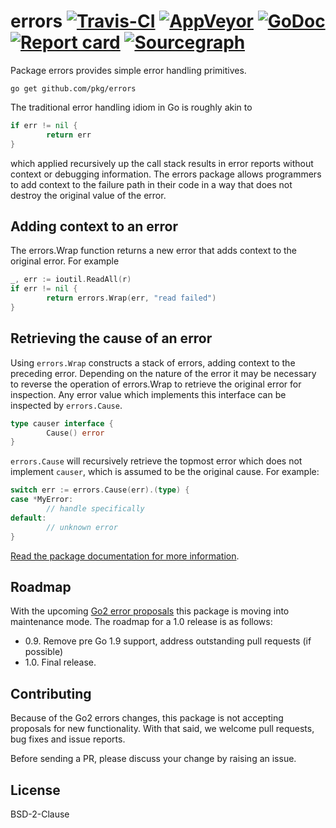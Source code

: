 # errors [![Travis-CI](https://travis-ci.org/pkg/errors.svg)](https://travis-ci.org/pkg/errors) [![AppVeyor](https://ci.appveyor.com/api/projects/status/b98mptawhudj53ep/branch/master?svg=true)](https://ci.appveyor.com/project/davecheney/errors/branch/master) [![GoDoc](https://godoc.org/github.com/pkg/errors?status.svg)](http://godoc.org/github.com/pkg/errors) [![Report card](https://goreportcard.com/badge/github.com/pkg/errors)](https://goreportcard.com/report/github.com/pkg/errors) [![Sourcegraph](https://sourcegraph.com/github.com/pkg/errors/-/badge.svg)](https://sourcegraph.com/github.com/pkg/errors?badge)

Package errors provides simple error handling primitives.

`go get github.com/pkg/errors`

The traditional error handling idiom in Go is roughly akin to
```go
if err != nil {
        return err
}
```
which applied recursively up the call stack results in error reports without context or debugging information. The errors package allows programmers to add context to the failure path in their code in a way that does not destroy the original value of the error.

## Adding context to an error

The errors.Wrap function returns a new error that adds context to the original error. For example
```go
_, err := ioutil.ReadAll(r)
if err != nil {
        return errors.Wrap(err, "read failed")
}
```
## Retrieving the cause of an error

Using `errors.Wrap` constructs a stack of errors, adding context to the preceding error. Depending on the nature of the error it may be necessary to reverse the operation of errors.Wrap to retrieve the original error for inspection. Any error value which implements this interface can be inspected by `errors.Cause`.
```go
type causer interface {
        Cause() error
}
```
`errors.Cause` will recursively retrieve the topmost error which does not implement `causer`, which is assumed to be the original cause. For example:
```go
switch err := errors.Cause(err).(type) {
case *MyError:
        // handle specifically
default:
        // unknown error
}
```

[Read the package documentation for more information](https://godoc.org/github.com/pkg/errors).

## Roadmap

With the upcoming [Go2 error proposals](https://go.googlesource.com/proposal/+/master/design/go2draft.md) this package is moving into maintenance mode. The roadmap for a 1.0 release is as follows:

- 0.9. Remove pre Go 1.9 support, address outstanding pull requests (if possible)
- 1.0. Final release.

## Contributing

Because of the Go2 errors changes, this package is not accepting proposals for new functionality. With that said, we welcome pull requests, bug fixes and issue reports. 

Before sending a PR, please discuss your change by raising an issue.

## License

BSD-2-Clause
